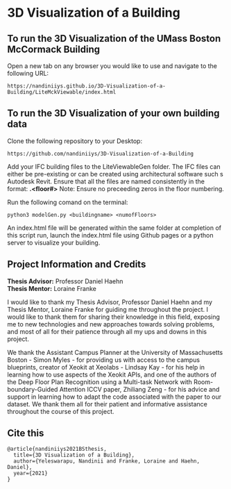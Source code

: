 # 3D Visualization of a Building

## To run the 3D Visualization of the UMass Boston McCormack Building
Open a new tab on any browser you would like to use and navigate to the following URL:

```
https://nandiniiys.github.io/3D-Visualization-of-a-Building/LiteMckViewable/index.html
```

## To run the 3D Visualization of your own building data
Clone the following repository to your Desktop:
```
https://github.com/nandiniiys/3D-Visualization-of-a-Building
```
Add your IFC building files to the LiteViewableGen folder. The IFC files can either be pre-existing or can be created using architectural software such s Autodesk Revit.
Ensure that all the files are named consistently in the format: **<buildingname>.<floor#>**
Note: Ensure no preceeding zeros in the floor numbering.
  
Run the following comand on the terminal:
```
python3 modelGen.py <buildingname> <numofFloors>
```
An index.html file will be generated within the same folder at completion of this script run, launch the index.html file using Github pages or a python server to visualize your building.

## Project Information and Credits
**Thesis Advisor:** Professor Daniel Haehn <br/>
**Thesis Mentor:** Loraine Franke
  
I would like to thank my Thesis Advisor, Professor Daniel Haehn and my Thesis Mentor, Loraine Franke for guiding me throughout the project. I would like to thank them for sharing their knowledge in this field, exposing me to new technologies and new approaches towards solving problems, and most of all for their patience through all my ups and downs in this project.

We thank the Assistant Campus Planner at the University of Massachusetts Boston - Simon Myles - for providing us with access to the campus blueprints, creator of Xeokit at Xeolabs - Lindsay Kay - for his help in learning how to use aspects of the Xeokit APIs, and one of the authors of the Deep Floor Plan Recognition using a Multi-task Network with Room-boundary-Guided Attention ICCV paper, Zhiliang Zeng - for his advice and support in learning how to adapt the code associated with the paper to our dataset. We thank them all for their patient and informative assistance throughout the course of this project.

## Cite this
```
@article{nandiniiys2021BSthesis,
  title={3D Visualization of a Building},
  author={Yeleswarapu, Nandinii and Franke, Loraine and Haehn, Daniel},
  year={2021}
}
```

